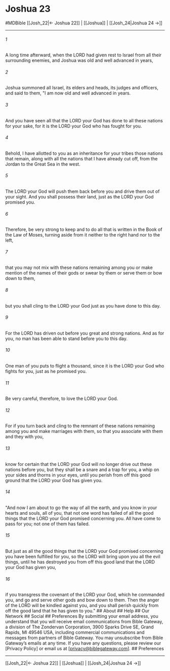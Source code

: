 # Joshua 23
#MDBible
[[Josh_22|← Joshua 22]] | [[Joshua]] | [[Josh_24|Joshua 24 →]]

***






###### 1 


A long time afterward, when the LORD had given rest to Israel from all their surrounding enemies, and Joshua was old and well advanced in years, 





###### 2 


Joshua summoned all Israel, its elders and heads, its judges and officers, and said to them, "I am now old and well advanced in years. 





###### 3 


And you have seen all that the LORD your God has done to all these nations for your sake, for it is the LORD your God who has fought for you. 





###### 4 


Behold, I have allotted to you as an inheritance for your tribes those nations that remain, along with all the nations that I have already cut off, from the Jordan to the Great Sea in the west. 





###### 5 


The LORD your God will push them back before you and drive them out of your sight. And you shall possess their land, just as the LORD your God promised you. 





###### 6 


Therefore, be very strong to keep and to do all that is written in the Book of the Law of Moses, turning aside from it neither to the right hand nor to the left, 





###### 7 


that you may not mix with these nations remaining among you or make mention of the names of their gods or swear by them or serve them or bow down to them, 





###### 8 


but you shall cling to the LORD your God just as you have done to this day. 





###### 9 


For the LORD has driven out before you great and strong nations. And as for you, no man has been able to stand before you to this day. 





###### 10 


One man of you puts to flight a thousand, since it is the LORD your God who fights for you, just as he promised you. 





###### 11 


Be very careful, therefore, to love the LORD your God. 





###### 12 


For if you turn back and cling to the remnant of these nations remaining among you and make marriages with them, so that you associate with them and they with you, 





###### 13 


know for certain that the LORD your God will no longer drive out these nations before you, but they shall be a snare and a trap for you, a whip on your sides and thorns in your eyes, until you perish from off this good ground that the LORD your God has given you. 





###### 14 


"And now I am about to go the way of all the earth, and you know in your hearts and souls, all of you, that not one word has failed of all the good things that the LORD your God promised concerning you. All have come to pass for you; not one of them has failed. 





###### 15 


But just as all the good things that the LORD your God promised concerning you have been fulfilled for you, so the LORD will bring upon you all the evil things, until he has destroyed you from off this good land that the LORD your God has given you, 





###### 16 


if you transgress the covenant of the LORD your God, which he commanded you, and go and serve other gods and bow down to them. Then the anger of the LORD will be kindled against you, and you shall perish quickly from off the good land that he has given to you." ## About ## Help ## Our Network ## Social ## Preferences By submitting your email address, you understand that you will receive email communications from Bible Gateway, a division of The Zondervan Corporation, 3900 Sparks Drive SE, Grand Rapids, MI 49546 USA, including commercial communications and messages from partners of Bible Gateway. You may unsubscribe from Bible Gateway&rsquo;s emails at any time. If you have any questions, please review our [Privacy Policy] or email us at [privacy@biblegateway.com]. ## Preferences

***

[[Josh_22|← Joshua 22]] | [[Joshua]] | [[Josh_24|Joshua 24 →]]
